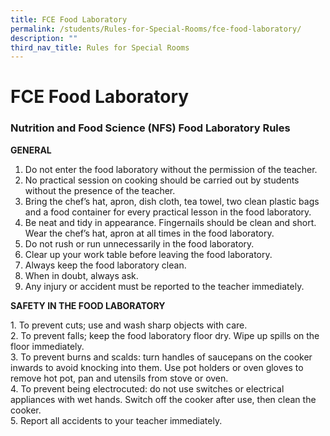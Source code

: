 ```yaml
---
title: FCE Food Laboratory
permalink: /students/Rules-for-Special-Rooms/fce-food-laboratory/
description: ""
third_nav_title: Rules for Special Rooms
---
```

# **FCE Food Laboratory**

### Nutrition and Food Science (NFS) Food Laboratory Rules

**GENERAL**

1.  Do not enter the food laboratory without the permission of the teacher.
2.  No practical session on cooking should be carried out by students without the presence of the teacher.
3.  Bring the chef’s hat, apron, dish cloth, tea towel, two clean plastic bags and a food container for every practical lesson in the food laboratory.
4.  Be neat and tidy in appearance. Fingernails should be clean and short. Wear the chef’s hat, apron at all times in the food laboratory.
5.  Do not rush or run unnecessarily in the food laboratory.
6.  Clear up your work table before leaving the food laboratory.
7.  Always keep the food laboratory clean.
8.  When in doubt, always ask.
9.  Any injury or accident must be reported to the teacher immediately.

**SAFETY IN THE FOOD LABORATORY**

1\.  To prevent cuts; use and wash sharp objects with care.    
2\.  To prevent falls; keep the food laboratory floor dry. Wipe up spills on the floor immediately.    
3\.  To prevent burns and scalds: turn handles of saucepans on the cooker inwards to avoid knocking into them. Use pot holders or oven gloves to remove hot pot, pan and utensils from stove or oven.    
4\.  To prevent being electrocuted: do not use switches or electrical appliances with wet hands. Switch off the cooker after use, then clean the cooker.        
5\.  Report all accidents to your teacher immediately.    